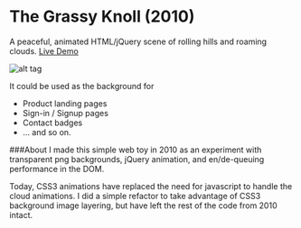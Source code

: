 # The Grassy Knoll (2010)
A peaceful, animated HTML/jQuery scene of rolling hills and roaming clouds.  [Live Demo](http://play.killglare.com/grassyknoll/)

![alt tag](https://raw.github.com/cratervale/TheGrassyKnoll/master/Screenshot.png)

It could be used as the background for

* Product landing pages
* Sign-in / Signup pages
* Contact badges
* ... and so on.

###About
I made this simple web toy in 2010 as an experiment with transparent png backgrounds, jQuery animation, and en/de-queuing performance in the DOM.

Today, CSS3 animations have replaced the need for javascript to handle the cloud animations.  I did a simple refactor to take advantage of CSS3 background image layering, but have left the rest of the code from 2010 intact.